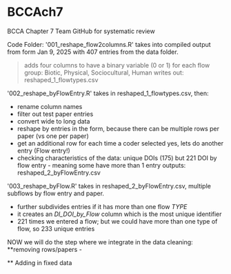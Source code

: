 # BCCAch7
BCCA Chapter 7 Team GitHub for systematic review 

Code Folder:
'001_reshape_flow2columns.R' takes into compiled output from form Jan 9, 2025 with 407 entries
from the data folder. 
> adds four columns to have a binary variable (0 or 1) for each flow group: Biotic, Physical, Sociocultural, Human 
> writes out: reshaped_1_flowtypes.csv

'002_reshape_byFlowEntry.R' takes in reshaped_1_flowtypes.csv, then:
- rename column names 
- filter out test paper entries 
- convert wide to long data 
- reshape by entries in the form, because there can be multiple rows per paper (vs one per paper)
- get an additional row for each time a coder selected yes, lets do another entry (Flow entry!)
- checking characteristics of the data: unique DOIs (175) but 221 DOI by flow entry - meaning some have more than 1 entry
outputs: reshaped_2_byFlowEntry.csv

'003_reshape_byFlow.R' takes in reshaped_2_byFlowEntry.csv, multiple subflows by flow entry and paper. 
- further subdivides entries if it has more than one flow *TYPE*
- it creates an *DI_DOI_by_Flow* column which is the most unique identifier
- 221 times we entered a flow; but we could have more than one type of flow, so 233 unique entries

NOW we will do the step where we integrate in the data cleaning:
**removing rows/papers - 

** Adding in fixed data 
